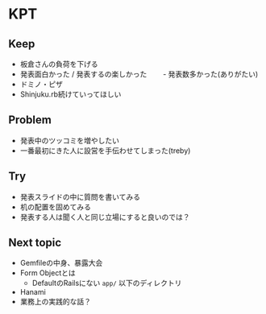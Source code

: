 # KPT

## Keep

- 板倉さんの負荷を下げる
- 発表面白かった / 発表するの楽しかった
　　- 発表数多かった(ありがたい)
- ドミノ・ピザ
- Shinjuku.rb続けていってほしい

## Problem

- 発表中のツッコミを増やしたい
- 一番最初にきた人に設営を手伝わせてしまった(treby)

## Try

- 発表スライドの中に質問を書いてみる
- 机の配置を固めてみる
- 発表する人は聞く人と同じ立場にすると良いのでは？

## Next topic

- Gemfileの中身、暴露大会
- Form Objectとは
  - DefaultのRailsにない `app/` 以下のディレクトリ
- Hanami
- 業務上の実践的な話？
